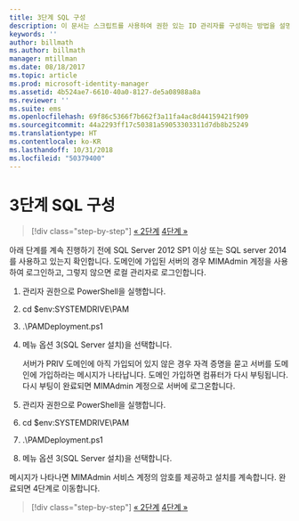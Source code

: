 ```yaml
---
title: 3단계 SQL 구성
description: 이 문서는 스크립트를 사용하여 권한 있는 ID 관리자를 구성하는 방법을 설명하는 일련의 문서 중 3단계로, SQL Server 구성 단계를 설명합니다.
keywords: ''
author: billmath
ms.author: billmath
manager: mtillman
ms.date: 08/18/2017
ms.topic: article
ms.prod: microsoft-identity-manager
ms.assetid: 4b524ae7-6610-40a0-8127-de5a08988a8a
ms.reviewer: ''
ms.suite: ems
ms.openlocfilehash: 69f86c5366f7b662f3a11fa4ac8d44159421f909
ms.sourcegitcommit: 44a2293ff17c50381a59053303311d7db8b25249
ms.translationtype: HT
ms.contentlocale: ko-KR
ms.lasthandoff: 10/31/2018
ms.locfileid: "50379400"
---
```

# <a name="step-3-configuring-sql"></a>3단계 SQL 구성

> [!div class="step-by-step"]
> [« 2단계](sp1-step2-configuring-corp-domain.md)
> [4단계 »](sp1-step4-configuring-sharepoint.md)

아래 단계를 계속 진행하기 전에 SQL Server 2012 SP1 이상 또는 SQL server 2014를 사용하고 있는지 확인합니다. 도메인에 가입된 서버의 경우 MIMAdmin 계정을 사용하여 로그인하고, 그렇지 않으면 로컬 관리자로 로그인합니다.
1. 관리자 권한으로 PowerShell을 실행합니다.
2. cd $env:SYSTEMDRIVE\PAM
3. .\PAMDeployment.ps1
4. 메뉴 옵션 3(SQL Server 설치)을 선택합니다.

   서버가 PRIV 도메인에 아직 가입되어 있지 않은 경우 자격 증명을 묻고 서버를 도메인에 가입하라는 메시지가 나타납니다.
   도메인 가입하면 컴퓨터가 다시 부팅됩니다. 다시 부팅이 완료되면 MIMAdmin 계정으로 서버에 로그온합니다.

5. 관리자 권한으로 PowerShell을 실행합니다.
6. cd $env:SYSTEMDRIVE\PAM
7. .\PAMDeployment.ps1
8. 메뉴 옵션 3(SQL Server 설치)을 선택합니다.

메시지가 나타나면 MIMAdmin 서비스 계정의 암호를 제공하고 설치를 계속합니다. 완료되면 4단계로 이동합니다.

> [!div class="step-by-step"]
> [« 2단계](sp1-step2-configuring-corp-domain.md)
> [4단계 »](sp1-step4-configuring-sharepoint.md)
